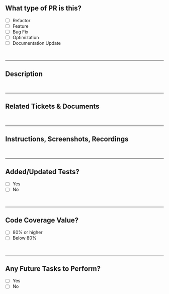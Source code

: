 ## What type of PR is this?

- [ ] Refactor
- [ ] Feature
- [ ] Bug Fix
- [ ] Optimization
- [ ] Documentation Update

<br/>
<hr/>

## Description


<br/>
<hr>

## Related Tickets & Documents

<br/>
<hr/>

## Instructions, Screenshots, Recordings


<br/>
<hr/>

## Added/Updated Tests?

- [ ] Yes
- [ ] No

<br/>
<hr/>

## Code Coverage Value?

- [ ] 80% or higher
- [ ] Below 80%

<br/>
<hr/>

## Any Future Tasks to Perform?

- [ ] Yes
- [ ] No

<br/>